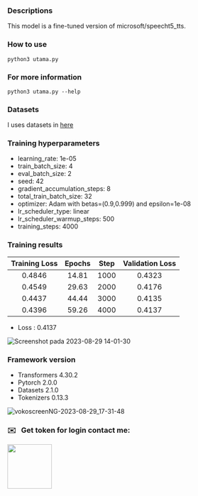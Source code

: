 ### Descriptions

This model is a fine-tuned version of microsoft/speecht5_tts.

### How to use

```
python3 utama.py
```

### For more information 

```
python3 utama.py --help
```

### Datasets

I uses datasets in [here](https://openslr.org/36/) 

### Training hyperparameters

- learning_rate: 1e-05
- train_batch_size: 4
- eval_batch_size: 2
- seed: 42
- gradient_accumulation_steps: 8
- total_train_batch_size: 32
- optimizer: Adam with betas=(0.9,0.999) and epsilon=1e-08
- lr_scheduler_type: linear
- lr_scheduler_warmup_steps: 500
- training_steps: 4000

### Training results

| Training Loss  |  Epochs  |  Step  | Validation Loss  |
| :---:          |  :---:   |  :---: | :------:         |
|  0.4846        |  14.81   |  1000  |  0.4323          |
|  0.4549        |  29.63   |  2000  |  0.4176          |
|  0.4437        |  44.44   |  3000  |  0.4135          |
|  0.4396        |  59.26   |  4000  |  0.4137          |

- Loss : 0.4137

![Screenshot pada 2023-08-29 14-01-30](https://github.com/hendrimardani/text_to_speech_ind_sundanese/assets/49816104/ad05ab62-6b9d-4c0e-b782-5d3b6711d92f)


### Framework version

- Transformers 4.30.2
- Pytorch 2.0.0
- Datasets 2.1.0
- Tokenizers 0.13.3


![vokoscreenNG-2023-08-29_17-31-48](https://github.com/hendrimardani/text_to_speech_ind_sundanese/assets/49816104/4595fd8a-7ed6-4095-90f2-72582f7c649d)

### ✉️ &nbsp; Get token for login contact me:
<p>
    <a href="https://api.whatsapp.com/send?phone=6281388372075" target="_blank">
        <img src="https://www.stickpng.com/assets/images/580b57fcd9996e24bc43c543.png" width="100" alt=""/>
    </a>
</p>

